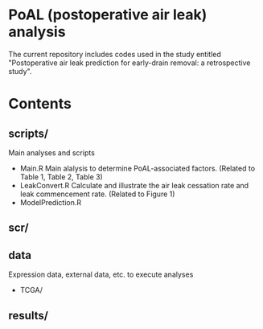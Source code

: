 # PoAL (postoperative air leak) analysis
The current repository includes codes used in the study entitled "Postoperative air leak prediction for early-drain removal: a retrospective study".

# Contents
## scripts/
Main analyses and scripts
- Main.R
  Main alalysis to determine PoAL-associated factors. (Related to Table 1, Table 2, Table 3)
- LeakConvert.R
  Calculate and illustrate the air leak cessation rate and leak commencement rate. (Related to Figure 1)
- ModelPrediction.R
     
## scr/

## data
Expression data, external data, etc. to execute analyses
- TCGA/

## results/
